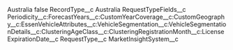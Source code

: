 <?xml version="1.0" encoding="UTF-8"?>
<CustomMetadata xmlns="http://soap.sforce.com/2006/04/metadata" xmlns:xsi="http://www.w3.org/2001/XMLSchema-instance" xmlns:xsd="http://www.w3.org/2001/XMLSchema">
    <label>Australia</label>
    <protected>false</protected>
    <values>
        <field>RecordType__c</field>
        <value xsi:type="xsd:string">Australia</value>
    </values>
    <values>
        <field>RequestTypeFields__c</field>
        <value xsi:type="xsd:string">Periodicity__c:ForecastYears__c:CustomYearCoverage__c:CustomGeography__c:EssenVehicleAttributes__c:VehicleSegmentation__c:VehicleSegmentationDetails__c:ClusteringAgeClass__c:ClusteringRegistrationMonth__c:LicenseExpirationDate__c</value>
    </values>
    <values>
        <field>RequestType__c</field>
        <value xsi:type="xsd:string">MarketInsightSystem__c</value>
    </values>
</CustomMetadata>
